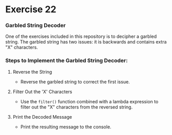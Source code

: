 # Exercise 22

### Garbled String Decoder

One of the exercises included in this repository is to decipher a garbled string. The garbled string has two issues: it is backwards and contains extra "X" characters.

### Steps to Implement the Garbled String Decoder:

1. Reverse the String

   - Reverse the garbled string to correct the first issue.

2. Filter Out the 'X' Characters

   - Use the `filter()` function combined with a lambda expression to filter out the "X" characters from the reversed string.

3. Print the Decoded Message
   - Print the resulting message to the console.

